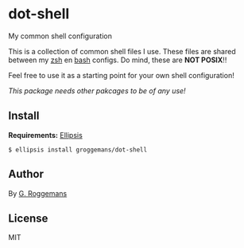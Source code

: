 # dot-shell
My common shell configuration

This is a collection of common shell files I use. These files are shared
between my [zsh][dot-zsh] en [bash][dot-bash] configs. Do mind, these are **NOT POSIX**!!

Feel free to use it as a starting point for your own shell configuration!

*This package needs other pakcages to be of any use!*

## Install
**Requirements:** [Ellipsis][ellipsis]

``` shell
$ ellipsis install groggemans/dot-shell
```

## Author
By [G. Roggemans][groggemans]

## License
MIT

[Ellipsis]:             https://github.com/ellipsis/ellipsis
[groggemans]:           https://github.com/groggemans

[dot-zsh]:              https://github.com/groggemans/dot-zsh
[dot-bash]:             https://github.com/groggemans/dot-bash
